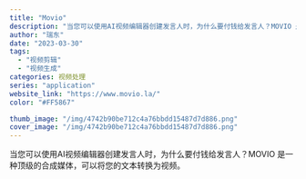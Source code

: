 ```yaml
---
title: "Movio"
description: "当您可以使用AI视频编辑器创建发言人时，为什么要付钱给发言人？MOVIO 是一种顶级的合成媒体，可以将您的文本转换为视频"
author: "瑞东"
date: "2023-03-30"
tags:
  - "视频剪辑"
  - "视频生成"
categories: 视频处理
series: "application"
website_link: "https://www.movio.la/"
color: "#FF5867"

thumb_image: "/img/4742b90be712c4a76bbdd15487d7d886.png"
cover_image: "/img/4742b90be712c4a76bbdd15487d7d886.png"
---
```


当您可以使用AI视频编辑器创建发言人时，为什么要付钱给发言人？MOVIO 是一种顶级的合成媒体，可以将您的文本转换为视频。 